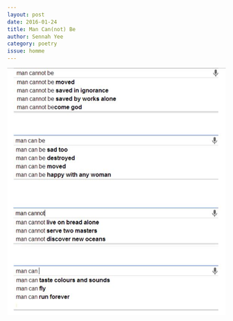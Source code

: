 ```yaml
---
layout: post 
date: 2016-01-24
title: Man Can(not) Be
author: Sennah Yee
category: poetry
issue: homme
---
```

![man-cannot-be](/assets/img/homme/mancannotbe.jpg)